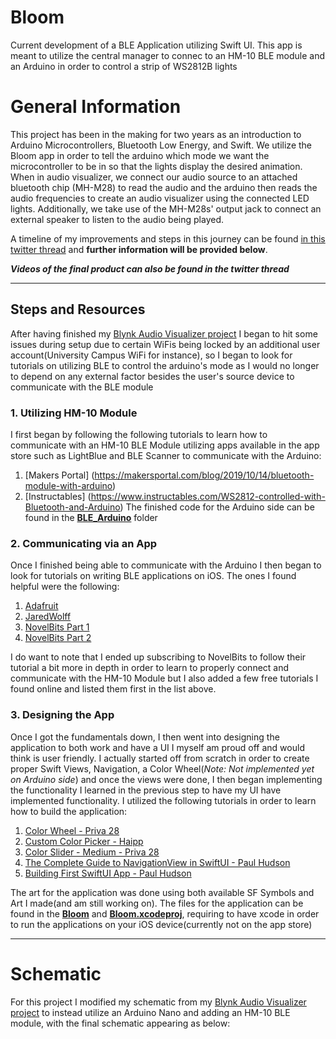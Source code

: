 # Bloom
Current development of a BLE Application utilizing Swift UI. This app is meant to utilize the central manager to connec to an HM-10 BLE module and an Arduino in order to control a strip of WS2812B lights

# General Information
This project has been in the making for two years as an introduction to Arduino Microcontrollers, Bluetooth Low Energy, and Swift. We utilize the Bloom app in order to tell the arduino which mode we want the microcontroller to be in so that the lights display the desired animation. When in audio visualizer, we connect our audio source to an attached bluetooth chip (MH-M28) to read the audio and the arduino then reads the audio frequencies to create an audio visualizer using the connected LED lights. Additionally, we take use of the MH-M28s' output jack to connect an external speaker to listen to the audio being played. 

A timeline of my improvements and steps in this journey can be found [in this twitter thread](https://twitter.com/PunaticGerry/status/1292268597901811712?s=20) and **further information will be provided below**.

 ***Videos of the final product can also be found in the twitter thread***
 
 ---
 ## Steps and Resources
  After having finished my [Blynk Audio Visualizer project](https://github.com/Gcerpa01/Blynk-Audio-Visualizer) I began to hit some issues during setup due to certain WiFis being locked by an additional user account(University Campus WiFi for instance), so I began to look for tutorials on utilizing BLE to control the arduino's mode as I would no longer to depend on any external factor besides the user's source device to communicate with the BLE module
  
### 1. Utilizing HM-10 Module
 I first began by following the following tutorials to learn how to communicate with an HM-10 BLE Module utilizing apps available in the app store such as LightBlue and BLE Scanner to communicate with the Arduino:
1. [Makers Portal] (https://makersportal.com/blog/2019/10/14/bluetooth-module-with-arduino)
2. [Instructables] (https://www.instructables.com/WS2812-controlled-with-Bluetooth-and-Arduino)
 The finished code for the Arduino side can be found in the [**BLE_Arduino**](https://github.com/Gcerpa01/Bloom/tree/main/BLE_Arduino) folder 
 
### 2. Communicating via an App
 Once I finished being able to communicate with the Arduino I then began to look for tutorials on writing BLE applications on iOS. The ones I found helpful were the following:
1. [Adafruit](https://learn.adafruit.com/build-a-bluetooth-app-using-swift-5/communication)
2. [JaredWolff](https://www.jaredwolff.com/the-ultimate-how-to-bluetooth-swift-with-hardware-in-20-minutes/)
3. [NovelBits Part 1](https://novelbits.io/intro-ble-mobile-development-ios/)
4. [NovelBits Part 2](https://novelbits.io/intro-ble-mobile-development-ios-part-2/)

 I do want to note that I ended up subscribing to NovelBits to follow their tutorial a bit more in depth in order to learn to properly connect and communicate with the HM-10 Module but I also added a few free tutorials I found online and listed them first in the list above.
 

### 3. Designing the App
 Once I got the fundamentals down, I then went into designing the application to both work and have a UI I myself am proud off and would think is user friendly. I actually started off from scratch in order to create proper Swift Views, Navigation, a Color Wheel(*Note: Not implemented yet on Arduino side*) and once the views were done, I then began implementing the functionality I learned in the previous step to have my UI have implemented functionality. I utilized the following tutorials in order to learn how to build the application:
 1. [Color Wheel - Priva 28](https://github.com/Priva28/SwiftUIColourWheel)
 2. [Custom Color Picker - Haipp](https://youtu.be/dPQM332JOWY)
 3. [Color Slider - Medium - Priva 28](https://priva28.medium.com/making-a-custom-slider-in-swiftui-db440cd6d88c)
 4. [The Complete Guide to NavigationView in SwiftUI - Paul Hudson](https://youtu.be/nA6Jo6YnL9g)
 5. [Building First SwiftUI App - Paul Hudson](https://www.youtube.com/watch?v=aP-SQXTtWhY)
 
 The art for the application was done using both available SF Symbols and Art I made(and am still working on). The files for the application can be found in the [**Bloom**](https://github.com/Gcerpa01/Bloom/tree/main/Bloom) and [**Bloom.xcodeproj**](https://github.com/Gcerpa01/Bloom/tree/main/Bloom.xcodeproj), requiring to have xcode in order to run the applications on your iOS device(currently not on the app store)
 
 ---
 # Schematic
For this project I modified my schematic from my [Blynk Audio Visualizer project](https://github.com/Gcerpa01/Blynk-Audio-Visualizer) to instead utilize an Arduino Nano and adding an HM-10 BLE module, with the final schematic appearing as below:




